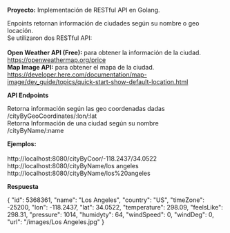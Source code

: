 <b>Proyecto:</b> Implementación de RESTful API en Golang.<br>

Enpoints retornan información de ciudades según su nombre o geo locación. <br>
Se utilizaron dos RESTful API:<br><br>
<b>Open Weather API (Free):</b> para obtener la información de la ciudad.<br>
https://openweathermap.org/price <br>
<b>Map Image API:</b> para obtener el mapa de la ciudad.<br>
https://developer.here.com/documentation/map-image/dev_guide/topics/quick-start-show-default-location.html

<b>API Endpoints</b> <br>

Retorna información según las geo coordenadas dadas <br>
/cityByGeoCoordinates/:lon/:lat <br>
Retorna Información de una ciudad según su nombre <br>
/cityByName/:name <br>

<b>Ejemplos:</b> <br><br>
http://localhost:8080/cityByCoor/-118.2437/34.0522 <br>
http://localhost:8080/cityByName/los angeles <br>
http://localhost:8080/cityByName/los%20angeles <br>

<b>Respuesta</b>

{
    "id": 5368361,
    "name": "Los Angeles",
    "country": "US",
    "timeZone": -25200,
    "lon": -118.2437,
    "lat": 34.0522,
    "temperature": 298.09,
    "feelsLike": 298.31,
    "pressure": 1014,
    "humidyty": 64,
    "windSpeed": 0,
    "windDeg": 0,
    "url": "/images/Los Angeles.jpg"
}
